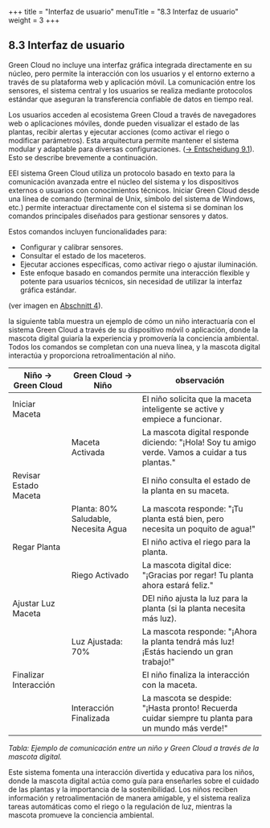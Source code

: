 +++
title = "Interfaz de usuario"
menuTitle = "8.3 Interfaz de usuario"
weight = 3
+++

## 8.3	Interfaz de usuario

Green Cloud no incluye una interfaz gráfica integrada directamente en su núcleo, pero permite la interacción con los usuarios y el entorno externo a través de su plataforma web y aplicación móvil.
La comunicación entre los sensores, el sistema central y los usuarios se realiza mediante protocolos estándar que aseguran la transferencia confiable de datos en tiempo real.

Los usuarios acceden al ecosistema Green Cloud a través de navegadores web o aplicaciones móviles, donde pueden visualizar el estado de las plantas, recibir alertas y ejecutar acciones (como activar el riego o modificar parámetros). Esta arquitectura permite mantener el sistema modular y adaptable para diversas configuraciones. ([→ Entscheidung 9.1](/09_entscheidungen/01_anbindung/)). Esto se describe brevemente a continuación.

EEl sistema Green Cloud utiliza un protocolo basado en texto para la comunicación avanzada entre el núcleo del sistema y los dispositivos externos o usuarios con conocimientos técnicos.
Iniciar Green Cloud desde una línea de comando (terminal de Unix, símbolo del sistema de Windows, etc.) permite interactuar directamente con el sistema si se dominan los comandos principales diseñados para gestionar sensores y datos.

Estos comandos incluyen funcionalidades para:

* Configurar y calibrar sensores.
* Consultar el estado de los maceteros.
* Ejecutar acciones específicas, como activar riego o ajustar iluminación.
* Este enfoque basado en comandos permite una interacción flexible y potente para usuarios técnicos, sin necesidad de utilizar la interfaz gráfica estándar.

 (ver imagen en [Abschnitt 4](/04_loesungsstrategie/)).

la siguiente tabla muestra un ejemplo de cómo un niño interactuaría con el sistema Green Cloud a través de su dispositivo móvil o aplicación, donde la mascota digital guiaría la experiencia y promovería la conciencia ambiental. Todos los comandos se completan con una nueva línea, y la mascota digital interactúa y proporciona retroalimentación al niño.

|Niño -> Green Cloud | Green Cloud -> Niño | observación|
|--------------------|--------------------|-----------|
| Iniciar Maceta	         |            | El niño solicita que la maceta inteligente se active y empiece a funcionar. |
|              | Maceta Activada       | La mascota digital responde diciendo: "¡Hola! Soy tu amigo verde. Vamos a cuidar a tus plantas." |
| Revisar Estado Maceta     |            |	El niño consulta el estado de la planta en su maceta. |
|        | Planta: 80% Saludable, Necesita Agua | La mascota responde: "¡Tu planta está bien, pero necesita un poquito de agua!" |
| Regar Planta           |            | El niño activa el riego para la planta. |
|         | Riego Activado    | La mascota digital dice: "¡Gracias por regar! Tu planta ahora estará feliz." |
| Ajustar Luz Maceta           |        | DEl niño ajusta la luz para la planta (si la planta necesita más luz). |
|          |     Luz Ajustada: 70%   | La mascota responde: "¡Ahora la planta tendrá más luz! ¡Estás haciendo un gran trabajo!" |
| Finalizar Interacción          |        | El niño finaliza la interacción con la maceta. |
|        |      Interacción Finalizada	  | La mascota se despide: "¡Hasta pronto! Recuerda cuidar siempre tu planta para un mundo más verde!" |


*Tabla: Ejemplo de comunicación entre un niño y Green Cloud a través de la mascota digital.*

Este sistema fomenta una interacción divertida y educativa para los niños, donde la mascota digital actúa como guía para enseñarles sobre el cuidado de las plantas y la importancia de la sostenibilidad. Los niños reciben información y retroalimentación de manera amigable, y el sistema realiza tareas automáticas como el riego o la regulación de luz, mientras la mascota promueve la conciencia ambiental.